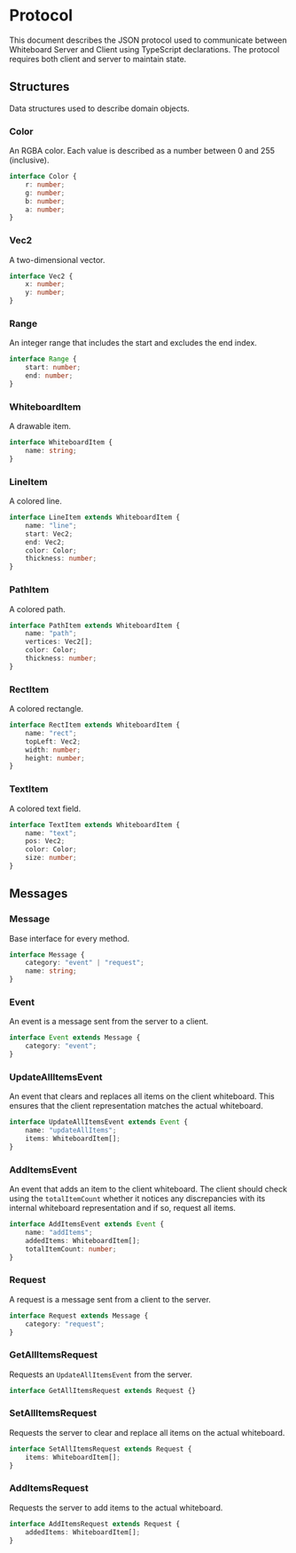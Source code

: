 # Protocol
This document describes the JSON protocol used to communicate between Whiteboard Server and Client using TypeScript declarations. The protocol requires both client and server to maintain state.

## Structures
Data structures used to describe domain objects.

### Color
An RGBA color. Each value is described as a number between 0 and 255 (inclusive).

```typescript
interface Color {
	r: number;
	g: number;
	b: number;
	a: number;
}
```

### Vec2
A two-dimensional vector.

```typescript
interface Vec2 {
	x: number;
	y: number;
}
```

### Range
An integer range that includes the start and excludes the end index.

```typescript
interface Range {
	start: number;
	end: number;
}
```

### WhiteboardItem
A drawable item.

```typescript
interface WhiteboardItem {
	name: string;
}
```

### LineItem
A colored line.

```typescript
interface LineItem extends WhiteboardItem {
	name: "line";
	start: Vec2;
	end: Vec2;
	color: Color;
	thickness: number;
}
```

### PathItem
A colored path.

```typescript
interface PathItem extends WhiteboardItem {
	name: "path";
	vertices: Vec2[];
	color: Color;
	thickness: number;
}
```

### RectItem
A colored rectangle.

```typescript
interface RectItem extends WhiteboardItem {
	name: "rect";
	topLeft: Vec2;
	width: number;
	height: number;
}
```

### TextItem
A colored text field.

```typescript
interface TextItem extends WhiteboardItem {
	name: "text";
	pos: Vec2;
	color: Color;
	size: number;
}
```

## Messages

### Message
Base interface for every method.

```typescript
interface Message {
	category: "event" | "request";
	name: string;
}
```

### Event
An event is a message sent from the server to a client.

```typescript
interface Event extends Message {
	category: "event";
}
```

### UpdateAllItemsEvent
An event that clears and replaces all items on the client whiteboard. This ensures that the client representation matches the actual whiteboard.

```typescript
interface UpdateAllItemsEvent extends Event {
	name: "updateAllItems";
	items: WhiteboardItem[];
}
```

### AddItemsEvent
An event that adds an item to the client whiteboard. The client should check using the `totalItemCount` whether it notices any discrepancies with its internal whiteboard representation and if so, request all items.

```typescript
interface AddItemsEvent extends Event {
	name: "addItems";
	addedItems: WhiteboardItem[];
	totalItemCount: number;
}
```

### Request
A request is a message sent from a client to the server.

```typescript
interface Request extends Message {
	category: "request";
}
```

### GetAllItemsRequest
Requests an `UpdateAllItemsEvent` from the server.

```typescript
interface GetAllItemsRequest extends Request {}
```

### SetAllItemsRequest
Requests the server to clear and replace all items on the actual whiteboard.

```typescript
interface SetAllItemsRequest extends Request {
	items: WhiteboardItem[];
}
```

### AddItemsRequest
Requests the server to add items to the actual whiteboard.

```typescript
interface AddItemsRequest extends Request {
	addedItems: WhiteboardItem[];
}
```
